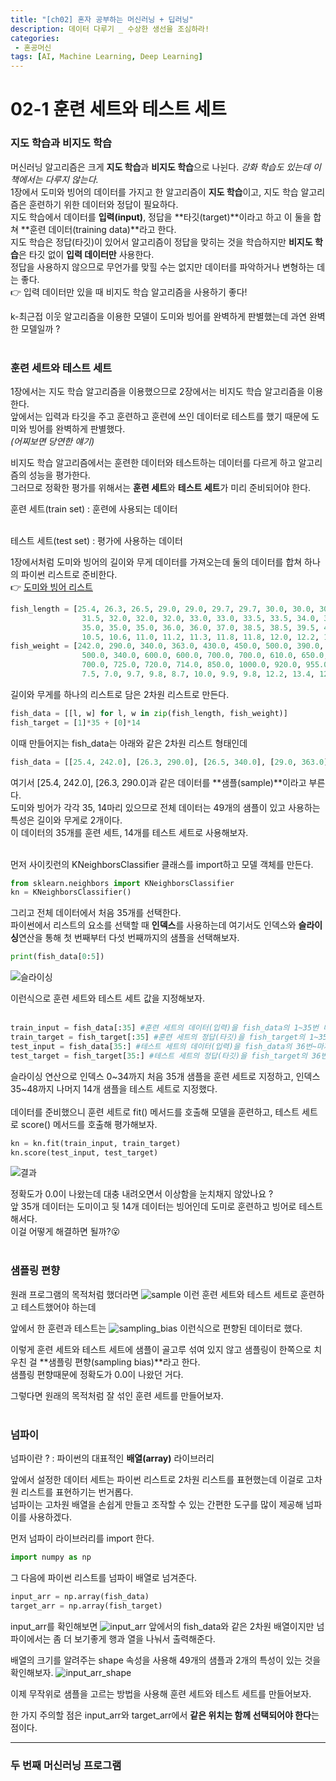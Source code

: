 ```yaml
---
title: "[ch02] 혼자 공부하는 머신러닝 + 딥러닝"
description: 데이터 다루기 _ 수상한 생선을 조심하라!
categories: 
 - 혼공머신
tags: [AI, Machine Learning, Deep Learning]
---
```


<!-- 내용 -->

# 02-1 훈련 세트와 테스트 세트

### 지도 학습과 비지도 학습

머신러닝 알고리즘은 크게 **지도 학습**과 **비지도 학습**으로 나뉜다.  *강화 학습도 있는데 이 책에서는 다루지 않는다.*<br>
1장에서 도미와 빙어의 데이터를 가지고 한 알고리즘이 **지도 학습**이고, 지도 학습 알고리즘은 훈련하기 위한 데이터와 정답이 필요하다. <br>
지도 학습에서 데이터를 **입력(input)**, 정답을 **타깃(target)**이라고 하고 이 둘을 합쳐 **훈련 데이터(training data)**라고 한다. <br>
지도 학습은 정답(타깃)이 있어서 알고리즘이 정답을 맞히는 것을 학습하지만 **비지도 학습**은 타깃 없이 **입력 데이터만** 사용한다. <br>
정답을 사용하지 않으므로 무언가를 맞힐 수는 없지만 데이터를 파악하거나 변형하는 데는 좋다. <br>
👉 입력 데이터만 있을 때 비지도 학습 알고리즘을 사용하기 좋다! <br>

k-최근접 이웃 알고리즘을 이용한 모델이 도미와 빙어를 완벽하게 판별했는데 과연 완벽한 모델일까 ? <br><br>

### 훈련 세트와 테스트 세트

1장에서는 지도 학습 알고리즘을 이용했으므로 2장에서는 비지도 학습 알고리즘을 이용한다. <br>
앞에서는 입력과 타깃을 주고 훈련하고 훈련에 쓰인 데이터로 테스트를 했기 때문에 도미와 빙어를 완벽하게 판별했다.<br>
*(어찌보면 당연한 얘기)* <br>

비지도 학습 알고리즘에서는 훈련한 데이터와 테스트하는 데이터를 다르게 하고 알고리즘의 성능을 평가한다. <br>
그러므로 정확한 평가를 위해서는 **훈련 세트**와 **테스트 세트**가 미리 준비되어야 한다. <br>

훈련 세트(train set)
 : 훈련에 사용되는 데이터 <br><br>

테스트 세트(test set)
 : 평가에 사용하는 데이터

1장에서처럼 도미와 빙어의 길이와 무게 데이터를 가져오는데 둘의 데이터를 합쳐 하나의 파이썬 리스트로 준비한다. <br>
👉 [도미와 빙어 리스트](https://gist.github.com/rickiepark/b37d04a95a42ef6757e4a99214d61697)

```python
fish_length = [25.4, 26.3, 26.5, 29.0, 29.0, 29.7, 29.7, 30.0, 30.0, 30.7, 31.0, 31.0, 
                31.5, 32.0, 32.0, 32.0, 33.0, 33.0, 33.5, 33.5, 34.0, 34.0, 34.5, 35.0, 
                35.0, 35.0, 35.0, 36.0, 36.0, 37.0, 38.5, 38.5, 39.5, 41.0, 41.0, 9.8, 
                10.5, 10.6, 11.0, 11.2, 11.3, 11.8, 11.8, 12.0, 12.2, 12.4, 13.0, 14.3, 15.0]
fish_weight = [242.0, 290.0, 340.0, 363.0, 430.0, 450.0, 500.0, 390.0, 450.0, 500.0, 475.0, 500.0, 
                500.0, 340.0, 600.0, 600.0, 700.0, 700.0, 610.0, 650.0, 575.0, 685.0, 620.0, 680.0, 
                700.0, 725.0, 720.0, 714.0, 850.0, 1000.0, 920.0, 955.0, 925.0, 975.0, 950.0, 6.7, 
                7.5, 7.0, 9.7, 9.8, 8.7, 10.0, 9.9, 9.8, 12.2, 13.4, 12.2, 19.7, 19.9]
```

길이와 무게를 하나의 리스트로 담은 2차원 리스트로 만든다.<br>
```python
fish_data = [[l, w] for l, w in zip(fish_length, fish_weight)]
fish_target = [1]*35 + [0]*14
```

이때 만들어지는 fish_data는 아래와 같은 2차원 리스트 형태인데<br>
```python
fish_data = [[25.4, 242.0], [26.3, 290.0], [26.5, 340.0], [29.0, 363.0], [29.0, 430.0], [29.7, 450.0], [29.7, 500.0], [30.0, 390.0], [30.0, 450.0], [30.7, 500.0], [31.0, 475.0], [31.0, 500.0], [31.5, 500.0], [32.0, 340.0], [32.0, 600.0], [32.0, 600.0], [33.0, 700.0], [33.0, 700.0], [33.5, 610.0], [33.5, 650.0], [34.0, 575.0], [34.0, 685.0], [34.5, 620.0], [35.0, 680.0], [35.0, 700.0], [35.0, 725.0], [35.0, 720.0], [36.0, 714.0], [36.0, 850.0], [37.0, 1000.0], [38.5, 920.0], [38.5, 955.0], [39.5, 925.0], [41.0, 975.0], [41.0, 950.0], [9.8, 6.7], [10.5, 7.5], [10.6, 7.0], [11.0, 9.7], [11.2, 9.8], [11.3, 8.7], [11.8, 10.0], [11.8, 9.9], [12.0, 9.8], [12.2, 12.2], [12.4, 13.4], [13.0, 12.2], [14.3, 19.7], [15.0, 19.9]]
```

여기서 [25.4, 242.0], [26.3, 290.0]과 같은 데이터를 **샘플(sample)**이라고 부른다. <br>
도미와 빙어가 각각 35, 14마리 있으므로 전체 데이터는 49개의 샘플이 있고 사용하는 특성은 길이와 무게로 2개이다. <br>
이 데이터의 35개를 훈련 세트, 14개를 테스트 세트로 사용해보자.<br><br>

먼저 사이킷런의 KNeighborsClassifier 클래스를 import하고 모델 객체를 만든다.<br>
```python
from sklearn.neighbors import KNeighborsClassifier
kn = KNeighborsClassifier()
```

그리고 전체 데이터에서 처음 35개를 선택한다. <br>
파이썬에서 리스트의 요소를 선택할 때 **인덱스**를 사용하는데 여기서도 인덱스와 **슬라이싱**연산을 통해 첫 번째부터 다섯 번째까지의 샘플을 선택해보자.<br>
```python
print(fish_data[0:5])
```

![슬라이싱](/assets/images/ch02/slice.JPG)

이런식으로 훈련 세트와 테스트 세트 값을 지정해보자. <br><br>
```python
train_input = fish_data[:35] #훈련 세트의 데이터(입력)을 fish_data의 1~35번 데이터로 지정
train_target = fish_target[:35] #훈련 세트의 정답(타깃)을 fish_target의 1~35번 값으로 지정
test_input = fish_data[35:] #테스트 세트의 데이터(입력)을 fish_data의 36번~마지막 데이터까지 지정
test_target = fish_target[35:] #테스트 세트의 정답(타깃)을 fish_target의 36번~마지막 값으로 지정
```

슬라이싱 연산으로 인덱스 0~34까지 처음 35개 샘플을 훈련 세트로 지정하고, 인덱스 35~48까지 나머지 14개 샘플을 테스트 세트로 지정했다. <br><br>
데이터를 준비했으니 훈련 세트로 fit() 메서드를 호출해 모델을 훈련하고, 테스트 세트로 score() 메서드를 호출해 평가해보자. <br>
```python 
kn = kn.fit(train_input, train_target)
kn.score(test_input, test_target)
```

![결과](/assets/images/ch02/score1.JPG) <br>

정확도가 0.0이 나왔는데 대충 내려오면서 이상함을 눈치채지 않았나요 ? <br>
앞 35개 데이터는 도미이고 뒷 14개 데이터는 빙어인데 도미로 훈련하고 빙어로 테스트해서다. <br>
이걸 어떻게 해결하면 될까?😮 <br><br>

### 샘플링 편향

원래 프로그램의 목적처럼 했더라면 
![sample](/assets/images/ch02/sample.jpg "잘 섞인 샘플들")
이런 훈련 세트와 테스트 세트로 훈련하고 테스트했어야 하는데 <br>

앞에서 한 훈련과 테스트는
![sampling_bias](/assets/images/ch02/sampling_bias.jpg "편향된 샘플들")
이런식으로 편향된 데이터로 했다.<br>

이렇게 훈련 세트와 테스트 세트에 샘플이 골고루 섞여 있지 않고 샘플링이 한쪽으로 치우친 걸 **샘플링 편향(sampling bias)**라고 한다. <br>
샘플링 편향때문에 정확도가 0.0이 나왔던 거다. <br>

그렇다면 원래의 목적처럼 잘 섞인 훈련 세트를 만들어보자. <br><br>

### 넘파이

넘파이란 ?
 : 파이썬의 대표적인 **배열(array)** 라이브러리 <br>

앞에서 설정한 데이터 세트는 파이썬 리스트로 2차원 리스트를 표현했는데 이걸로 고차원 리스트를 표현하기는 번거롭다. <br>
넘파이는 고차원 배열을 손쉽게 만들고 조작할 수 있는 간편한 도구를 많이 제공해 넘파이를 사용하겠다. <br>

먼저 넘파이 라이브러리를 import 한다. <br>
```python
import numpy as np
```

그 다음에 파이썬 리스트를 넘파이 배열로 넘겨준다. <br>
```python
input_arr = np.array(fish_data)
target_arr = np.array(fish_target) 
```

input_arr를 확인해보면
![input_arr](/assets/images/ch02/input_arr.JPG)
앞에서의 fish_data와 같은 2차원 배열이지만 넘파이에서는 좀 더 보기좋게 행과 열을 나눠서 출력해준다. <br>

배열의 크기를 알려주는 shape 속성을 사용해 49개의 샘플과 2개의 특성이 있는 것을 확인해보자.
![input_arr_shape](/assets/images/ch02/inputarr_shape.JPG "(샘플 수, 특성 수)") 

이제 무작위로 샘플을 고르는 방법을 사용해 훈련 세트와 테스트 세트를 만들어보자. <br>

한 가지 주의할 점은 input_arr와 target_arr에서 **같은 위치는 함께 선택되어야 한다**는 점이다.<br>

------------

### 두 번째 머신러닝 프로그램
